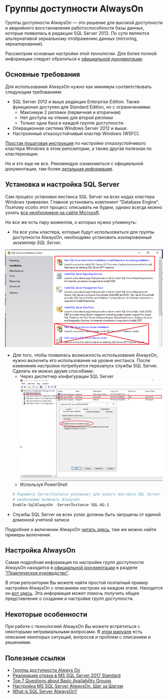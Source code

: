 # Группы доступности AlwaysOn

Группы доступности AlwaysOn — это решение для высокой доступности и аварийного восстановления работоспособности базы данных, которые появились в редакции SQL Server 2012. По сути являются альтернативой зеркальному отображению данных (mirroring, зеркалирование).

Рассмотрим основные настройки этой технологии. Для более полной информации следует обратиться к [официальной документации](https://docs.microsoft.com/ru-ru/sql/database-engine/availability-groups/windows/always-on-availability-groups-sql-server?view=sql-server-2017).

## Основные требования

Для использования AlwaysOn нужно как минимум соответствовать следующим требованиям:
- SQL Server 2012 и выше редакции Enterprise Edition. Также функционал доступен для Standard Edition, но с ограничениями:
    * Максимум 2 реплики (первичная и вторичная)
    * Нет доступа на чтение для второй реплики
    * Только одна база в каждой группе доступности.
- Операционная система Windows Server 2012 и выше.
- Настроенный отказоустойчивый кластер Windows (WSFC).

[Простая пошаговая инструкция](../Windows%20Server%20Failover%20Cluster) по настройке отказоустойчивого кластера Windows в этом репозитории, а также другая полезная по кластеризации.

Но и это еще не все. Рекомендую ознакомиться с официальной документации, там более [детальная информация](https://docs.microsoft.com/ru-ru/sql/database-engine/availability-groups/windows/prereqs-restrictions-recommendations-always-on-availability?view=sql-server-2017).

## Установка и настройка SQL Server

Сам процесс установки инстанса SQL Server на всех нодах кластера Windows тривиален. Главное установить компонент "Database Engine". Поэтому особо этот процесс описывать не будем, однако всегда можно узнать [все необходимое на сайте Microsoft](https://docs.microsoft.com/ru-ru/sql/database-engine/install-windows/install-sql-server?view=sql-server-2017).

Но все же есть пару моментов, о которых нужно упомянуть:
- На все узлы кластера, которые будут использоваться для группы доступности AlwaysOn, необходимо установить *изолированный экземпляр SQL Server*.

![Что установить на узлах WSFC для AlwaysOn](media/Установка%20инстанса%20(не%20кластер%20SQL).PNG)

- Для того, чтобы появилась возможность использования AlwaysOn, нужно включить его использование на уровне инстанса. После изменения настройки потребуется перезапуск службы SQL Server. Сделать ее можно двумя способами:
    * Через диспетчер конфигурации SQL Server
    ![Включение AlwaysOn через диспетчер конфигурации SQL Server](media/Включение%20AlwaysOn%20через%20диспетчер%20конфигурации%20SQL%20Server.PNG)
    * Используя PowerShell
    ```PowerShell
    # Параметр ServerInstance указывает для какого инстанса SQL Server
    # необходимо включить AlwaysOn
    Enable-SqlAlwaysOn -ServerInstance SQL-AG-1
    ```
- Службы SQL Server на всех узлах должны быть запущены от единой доменной учетной записи.

Подробнее о включении AlwaysOn [читать здесь](https://docs.microsoft.com/ru-ru/sql/database-engine/availability-groups/windows/enable-and-disable-always-on-availability-groups-sql-server?view=sql-server-2017), там же можно найти примеры включения.

## Настройка AlwaysOn

Самая подробная информация по настройке групп доступности AlwaysOn находится в [официальной документации](https://docs.microsoft.com/ru-ru/sql/database-engine/availability-groups/windows/overview-of-always-on-availability-groups-sql-server?view=sql-server-2017) в разделе ["Практическое руководство"](https://docs.microsoft.com/ru-ru/sql/database-engine/availability-groups/windows/administration-of-an-availability-group-sql-server?view=sql-server-2017).

В этом репозитории Вы можете найти простой поэтапный пример настройки AlwaysOn с описанием настроек на каждом этапе. Находится он [вот здесь](Настройка%20группы%20доступности%20AlwaysOn.md). Эта информация может помочь получить общее представление о создании и настройке групп доступности.

## Некоторые особенности

При работе с технологией AlwaysOn Вы можете встретиться с некоторыми нетривиальными вопросами. В [этом мануале](Некоторые%20особенности%20при%20работе%20с%20AlwaysOn.md) есть описание некоторых ситуаций, вопросов и проблем с описанием и решениями.

## Полезные ссылки

- [Группы доступности Always On](https://docs.microsoft.com/ru-ru/sql/database-engine/availability-groups/windows/overview-of-always-on-availability-groups-sql-server?view=sql-server-2017)
- [Реализация отказа в MS SQL Server 2017 Standard](https://habr.com/ru/post/342248/)
- [Top 7 Questions about Basic Availability Groups](https://blogs.technet.microsoft.com/msftpietervanhove/2017/03/14/top-5-questions-about-basic-availability-groups/)
- [Настройка MS SQL Server AlwaysOn. Шаг за Шагом](http://www.interface.ru/home.asp?artId=36680)
- [What is SQL Server AlwaysOn?](https://www.mssqltips.com/sqlservertip/4717/what-is-sql-server-alwayson/)